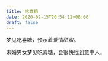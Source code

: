 ```yaml
---
title: 吃喜糖
date: 2020-02-15T20:54:12+08:00
draft: false
---
```


梦见吃喜糖，预示着爱情甜蜜。


未婚男女梦见吃喜糖，会很快找到意中人。

